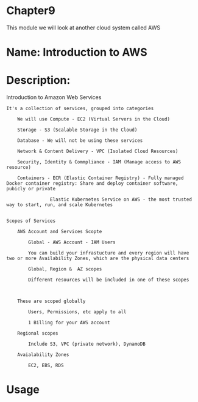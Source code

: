 # Chapter9
This module we will look at another cloud system called AWS

# Name: Introduction to AWS

# Description: 

Introduction to Amazon Web Services

    It's a collection of services, grouped into categories

        We will use Compute - EC2 (Virtual Servers in the Cloud)

        Storage - S3 (Scalable Storage in the Cloud)

        Database - We will not be using these services

        Network & Content Delivery - VPC (Isolated Cloud Resources)

        Security, Identity & Commpliance - IAM (Manage access to AWS resource)

        Containers - ECR (Elastic Container Registry) - Fully managed Docker container registry: Share and deploy container software, pubicly or private

                    Elastic Kubernetes Service on AWS - the most trusted way to start, run, and scale Kubernetes

        
    Scopes of Services

        AWS Account and Services Scopte

            Global - AWS Account - IAM Users

            You can build your infrastucture and every region will have two or more Availability Zones, which are the physical data centers

            Global, Region &  AZ scopes

            Different resources will be included in one of these scopes



        These are scoped globally

            Users, Permissions, etc apply to all

            1 Billing for your AWS account

        Regional scopes

            Include S3, VPC (private network), DynamoDB

        Avaialability Zones

            EC2, EBS, RDS









# Usage


    